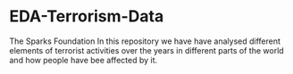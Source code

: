# EDA-Terrorism-Data
The Sparks Foundation
In this repository we have have analysed different elements of terrorist activities over the years in different parts of the world and how people have bee affected by it.
